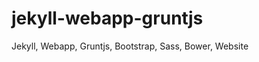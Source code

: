 jekyll-webapp-gruntjs
=====================

Jekyll, Webapp, Gruntjs, Bootstrap, Sass, Bower, Website
